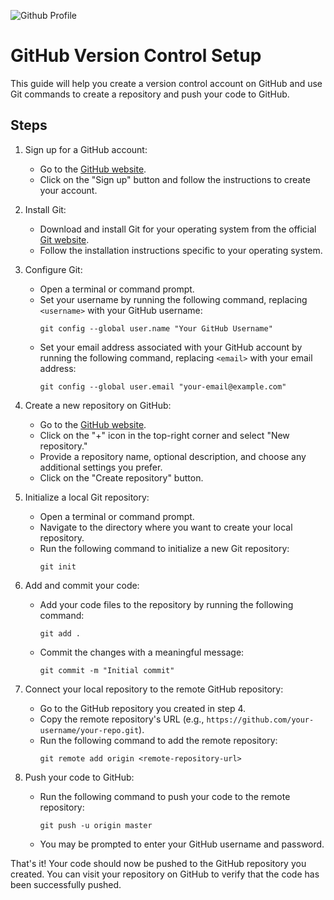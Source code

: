 
![Github Profile](Screenshot.PNG)

# GitHub Version Control Setup

This guide will help you create a version control account on GitHub and use Git commands to create a repository and push your code to GitHub.

## Steps

1. Sign up for a GitHub account:
   - Go to the [GitHub website](https://github.com).
   - Click on the "Sign up" button and follow the instructions to create your account.

2. Install Git:
   - Download and install Git for your operating system from the official [Git website](https://git-scm.com/downloads).
   - Follow the installation instructions specific to your operating system.

3. Configure Git:
   - Open a terminal or command prompt.
   - Set your username by running the following command, replacing `<username>` with your GitHub username:
     ```
     git config --global user.name "Your GitHub Username"
     ```
   - Set your email address associated with your GitHub account by running the following command, replacing `<email>` with your email address:
     ```
     git config --global user.email "your-email@example.com"
     ```

4. Create a new repository on GitHub:
   - Go to the [GitHub website](https://github.com).
   - Click on the "+" icon in the top-right corner and select "New repository."
   - Provide a repository name, optional description, and choose any additional settings you prefer.
   - Click on the "Create repository" button.

5. Initialize a local Git repository:
   - Open a terminal or command prompt.
   - Navigate to the directory where you want to create your local repository.
   - Run the following command to initialize a new Git repository:
     ```
     git init
     ```

6. Add and commit your code:
   - Add your code files to the repository by running the following command:
     ```
     git add .
     ```
   - Commit the changes with a meaningful message:
     ```
     git commit -m "Initial commit"
     ```

7. Connect your local repository to the remote GitHub repository:
   - Go to the GitHub repository you created in step 4.
   - Copy the remote repository's URL (e.g., `https://github.com/your-username/your-repo.git`).
   - Run the following command to add the remote repository:
     ```
     git remote add origin <remote-repository-url>
     ```

8. Push your code to GitHub:
   - Run the following command to push your code to the remote repository:
     ```
     git push -u origin master
     ```
   - You may be prompted to enter your GitHub username and password.

That's it! Your code should now be pushed to the GitHub repository you created. You can visit your repository on GitHub to verify that the code has been successfully pushed.
